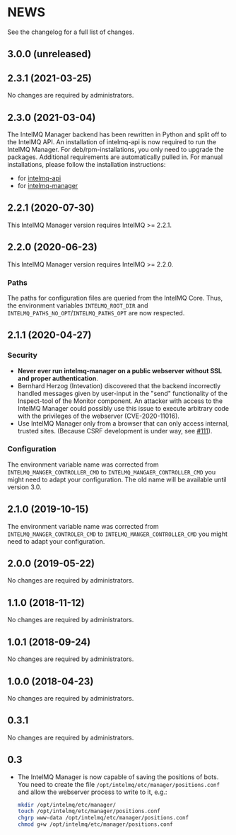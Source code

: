 <!--
SPDX-FileCopyrightText: 2020 IntelMQ Team

SPDX-License-Identifier: AGPL-3.0-or-later
-->

NEWS
====

See the changelog for a full list of changes.


3.0.0 (unreleased)
------------------


2.3.1 (2021-03-25)
------------------

No changes are required by administrators.


2.3.0 (2021-03-04)
------------------
The IntelMQ Manager backend has been rewritten in Python and split off to the IntelMQ API.
An installation of intelmq-api is now required to run the IntelMQ Manager.
For deb/rpm-installations, you only need to upgrade the packages. Additional requirements are automatically pulled in.
For manual installations, please follow the installation instructions:
- for [intelmq-api](https://intelmq.readthedocs.io/en/maintenance/user/intelmq-api.html)
- for [intelmq-manager](https://intelmq.readthedocs.io/en/maintenance/user/intelmq-manager.html)


2.2.1 (2020-07-30)
------------------
This IntelMQ Manager version requires IntelMQ >= 2.2.1.

2.2.0 (2020-06-23)
------------------
This IntelMQ Manager version requires IntelMQ >= 2.2.0.

### Paths
The paths for configuration files are queried from the IntelMQ Core.
Thus, the environment variables `INTELMQ_ROOT_DIR` and `INTELMQ_PATHS_NO_OPT`/`INTELMQ_PATHS_OPT` are now respected.


2.1.1 (2020-04-27)
------------------

### Security
* **Never ever run intelmq-manager on a public webserver without SSL and proper authentication**.
* Bernhard Herzog (Intevation) discovered that the backend incorrectly handled messages given by user-input in the "send" functionality of the Inspect-tool of the Monitor component. An attacker with access to the IntelMQ Manager could possibly use this issue to execute arbitrary code with the privileges of the webserver (CVE-2020-11016).
* Use IntelMQ Manager only from a browser that can only access internal, trusted sites. (Because CSRF development is under way, see [#111](github.com/certtools/intelmq/issues/111)).

### Configuration
The environment variable name was corrected from `INTELMQ_MANGER_CONTROLLER_CMD` to `INTELMQ_MANGAER_CONTROLLER_CMD` you might need to adapt your configuration.
The old name will be available until version 3.0.


2.1.0 (2019-10-15)
------------------
The environment variable name was corrected from `INTELMQ_MANGER_CONTROLER_CMD` to `INTELMQ_MANGER_CONTROLLER_CMD` you might need to adapt your configuration.


2.0.0 (2019-05-22)
------------------

No changes are required by administrators.


1.1.0 (2018-11-12)
------------------

No changes are required by administrators.

1.0.1 (2018-09-24)
------------------

No changes are required by administrators.


1.0.0 (2018-04-23)
------------------

No changes are required by administrators.


0.3.1
-----

No changes are required by administrators.


0.3
---
* The IntelMQ Manager is now capable of saving the positions of bots.
  You need to create the file `/opt/intelmq/etc/manager/positions.conf` and
  allow the webserver process to write to it, e.g.:
  ```bash
  mkdir /opt/intelmq/etc/manager/
  touch /opt/intelmq/etc/manager/positions.conf
  chgrp www-data /opt/intelmq/etc/manager/positions.conf
  chmod g+w /opt/intelmq/etc/manager/positions.conf
  ```
